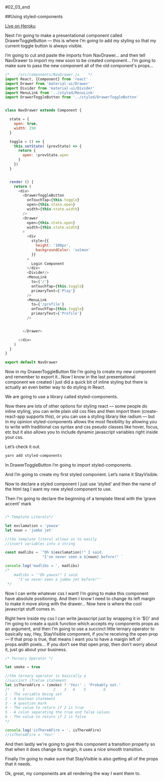 #02_03_end

##Using styled-components

[Live on Heroku](https://tictacturing-02-02.herokuapp.com/)

Next I’m going to make a presentational component called DrawerToggleButton –– this is where I’m going to add my styling so that my current toggle button is always visible.

I’m going to cut and paste the imports from NavDrawer... and then tell NavDrawer to import my new soon to be created component... I’m going to make sure to pass the new component all of the old component's props...


```javascript
/*    /src/components/NavDrawer.js    */
import React, {Component} from 'react'
import Drawer from 'material-ui/Drawer'
import Divider from 'material-ui/Divider'
import MenuLink from '../styled/MenuLink'
import DrawerToggleButton from '../styled/DrawerToggleButton'


class NavDrawer extends Component {

  state = {
    open: true,
    width: 250
  }

  toggle = () => {
    this.setState( (prevState) => {
      return {
        open: !prevState.open
      }
    })
  }


  render () {
    return (
      <div>
        <DrawerToggleButton
          onTouchTap={this.toggle}
          open={this.state.open}
          width={this.state.width}
        />
        <Drawer
          open={this.state.open}
          width={this.state.width}
        >
          <div
            style={{
              height: '100px',
              backgroundColor: 'salmon'
            }}
          >
            Login Component
          </div>
          <Divider/>
          <MenuLink
            to={'/'}
            onTouchTap={this.toggle}
            primaryText={'Play'}
          />
          <MenuLink
            to={'/profile'}
            onTouchTap={this.toggle}
            primaryText={'Profile'}
          />


        </Drawer>

      </div>
    )
  }
}

export default NavDrawer
```

Now in my DrawerToggleButton file I’m going to create my new component and remember to export it...Now I know in the last presentational component we created I just did a quick bit of inline styling but there is actually an even better way to do styling in React.

We are going to use a library called styled-components.

Now there are lots of other options for styling react –– some people do inline styling, you can write plain old css files and then import them (create-react-app supports this), or you can use a styling library like radium –– but in my opinion styled-components allows the most flexibility by allowing you to write with traditional css syntax and css pseudo classes like hover, focus, etc but it also allows you to include dynamic javascript variables right inside your css.

Let’s check it out.

```bash
yarn add styled-components
```

In DrawerToggleButton I’m going to import styled-components.

And I’m going to create my first styled component. Let’s name it StayVisible.

Now to declare a styled component I just use ‘styled’ and then the name of the html tag I want my new styled component to use.

Then I’m going to declare the beginning of a template literal with the ‘grave accent’ mark

```javascript

/* Template Literals*/

let exclamation = 'yowza'
let noun = 'jumbo jet'

//the template literal allows us to easily
//insert variables into a string

const madlibs = `"Oh ${exclamation}!" I said.
                 "I've never seen a ${noun} before!" `

console.log('madlibs = ', madlibs)
/*
    madlibs = '"Oh yowza!" I said.
      "I've never seen a jumbo jet before!"'
 */

```

Now I can write whatever css I want! I’m going to make this component have absolute positioning. And then I know I need to change its left margin to make it move along with the drawer... Now here is where the cool javascript stuff comes in.

Right here inside my css I can write javascript just by wrapping it in ‘${}’ and I’m going to create a quick function which accepts my components props as an argument, and then I’m going to use a succinct little ternary operator to basically say, Hey, StayVisible component, if you’re receiving the open prop –– if that prop is true, that means I want you to have a margin left of props.width pixels... If you don’t see that open prop, then don’t worry about it, just go about your business.

```javascript
/* Ternary Operator */

let smoke = true

//the ternary operator is basically a
//succinct if/else statement
let isThereAFire = (smoke) ? 'Yes!' : 'Probably not.'
/*      1             2    3   4    5        6
1 - The variable being set
2 - A boolean statement
3 - A question mark
4 - The value to return if 2 is true
5 - A colon separating the true and false values
6 - The value to return if 2 is false
*/

console.log('isThereAFire = ', isThereAFire)
//isThereAFire = 'Yes!'
```

And then lastly we’re going to give this component a transition property so that when it does change its margin, it uses a nice smooth transition.

Finally I’m going to make sure that StayVisible is also getting all of the props that it needs.

Ok, great, my components are all rendering the way I want them to.
